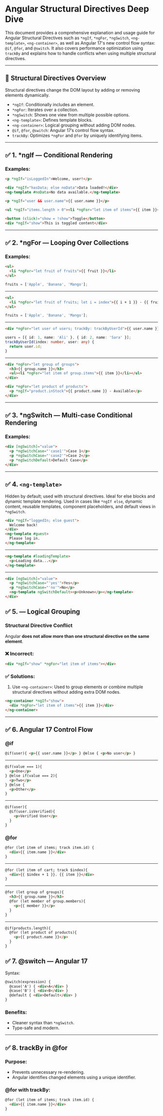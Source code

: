 # Angular Structural Directives Deep Dive

This document provides a comprehensive explanation and usage guide for Angular Structural Directives such as `*ngIf`, `*ngFor`, `*ngSwitch`, `<ng-template>`, `<ng-container>`, as well as Angular 17's new control flow syntax: `@if`, `@for`, and `@switch`. It also covers performance optimization using `trackBy` and explains how to handle conflicts when using multiple structural directives.

---

## 🔧 Structural Directives Overview

Structural directives change the DOM layout by adding or removing elements dynamically.

- `*ngIf`: Conditionally includes an element.
- `*ngFor`: Iterates over a collection.
- `*ngSwitch`: Shows one view from multiple possible options.
- `<ng-template>`: Defines template blocks.
- `<ng-container>`: Logical grouping without adding DOM nodes.
- `@if`, `@for`, `@switch`: Angular 17’s control flow syntax.
- `trackBy`: Optimizes `*ngFor` and `@for` by uniquely identifying items.

---

## ✅ 1. *ngIf — Conditional Rendering

### Examples:

```html
<p *ngIf="isLoggedIn">Welcome, user!</p>
```

```html
<div *ngIf="hasData; else noData">Data loaded!</div>
<ng-template #noData>No data available.</ng-template>
```

```html
<p *ngIf="user && user.name">{{ user.name }}</p>
```

```html
<ul *ngIf="items.length > 0"><li *ngFor="let item of items">{{ item }}</li></ul>
```

```html
<button (click)="show = !show">Toggle</button>
<div *ngIf="show">This is toggled content</div>
```

---
## ✅ 2. *ngFor — Looping Over Collections

### Examples:

```html
<ul>
  <li *ngFor="let fruit of fruits">{{ fruit }}</li>
</ul>
```
```ts
fruits = ['Apple', 'Banana', 'Mango'];
```
---

```html
<ul>
  <li *ngFor="let fruit of fruits; let i = index">{{ i + 1 }} - {{ fruit }}</li>
</ul>
```
```ts
fruits = ['Apple', 'Banana', 'Mango'];
```
---

```html
<div *ngFor="let user of users; trackBy: trackByUserId">{{ user.name }}</div>
```
```ts
users = [{ id: 1, name: 'Ali' }, { id: 2, name: 'Sara' }];
trackByUserId(index: number, user: any) {
  return user.id;
}
```
---

```html
<div *ngFor="let group of groups">
  <h3>{{ group.name }}</h3>
  <ul><li *ngFor="let item of group.items">{{ item }}</li></ul>
</div>
```

```html
<div *ngFor="let product of products">
  <p *ngIf="product.inStock">{{ product.name }} - Available</p>
</div>
```

---


## ✅ 3. *ngSwitch — Multi-case Conditional Rendering

### Examples:
```html
<div [ngSwitch]="value">
  <p *ngSwitchCase="'case1'">Case 1</p>
  <p *ngSwitchCase="'case2'">Case 2</p>
  <p *ngSwitchDefault>Default Case</p>
</div>
```


---

## ✅ 4. `<ng-template>` 
Hidden by default; used with structural directives.
Ideal for else blocks and dynamic template rendering.
Used in cases like `*ngIf else`, dynamic content, reusable templates, component placeholders, and default views in `*ngSwitch`.

```html
<div *ngIf="loggedIn; else guest">
  Welcome back!
</div>
<ng-template #guest>
  Please log in.
</ng-template>
```
---
```html
<ng-template #loadingTemplate>
  <p>Loading data...</p>
</ng-template>

```
--- 
```html
<div [ngSwitch]="value">
  <p *ngSwitchCase="'yes'">Yes</p>
  <p *ngSwitchCase="'no'">No</p>
  <ng-template ngSwitchDefault><p>Unknown</p></ng-template>
</div>
```

## ✅ 5. <ng-container> — Logical Grouping

### Structural Directive Conflict

Angular **does not allow more than one structural directive on the same element**.

### ❌ Incorrect:
```html
<div *ngIf="show" *ngFor="let item of items"></div>
```

### ✅ Solutions:

1. Use `<ng-container>`: Used to group elements or combine multiple structural directives without adding extra DOM nodes.


```html
<ng-container *ngIf="show">
  <div *ngFor="let item of items">{{ item }}</div>
</ng-container>
```

---

## ✅ 6. Angular 17 Control Flow

### @if

```html
@if(user){ <p>{{ user.name }}</p> } @else { <p>No user</p> }
```
--- 
```html
@if(value === 1){
  <p>One</p>
} @else if(value === 2){
  <p>Two</p>
} @else {
  <p>Other</p>
}
```
---
```html
@if(user){
  @if(user.isVerified){
    <p>Verified User</p>
  }
}
```

### @for

```html
@for (let item of items; track item.id) {
  <div>{{ item.name }}</div>
}
```
---
```html
@for (let item of cart; track $index){
  <div>{{ $index + 1 }}. {{ item }}</div>
}
```
---

```html
@for (let group of groups){
  <h3>{{ group.name }}</h3>
  @for (let member of group.members){
    <p>{{ member }}</p>
  }
}
```
--- 
```html
@if(products.length){
  @for (let product of products){
    <p>{{ product.name }}</p>
  }
}
```


## ✅ 7. @switch — Angular 17

Syntax:
```html
@switch(expression) {
  @case('A') { <div>A</div> }
  @case('B') { <div>B</div> }
  @default { <div>Default</div> }
}
```

### Benefits:
- Cleaner syntax than `*ngSwitch`.
- Type-safe and modern.

---

## ✅ 8. trackBy in @for

### Purpose:
- Prevents unnecessary re-rendering.
- Angular identifies changed elements using a unique identifier.

### @for with trackBy:
```html
@for (let item of items; track item.id) {
  <div>{{ item.name }}</div>
}
```

